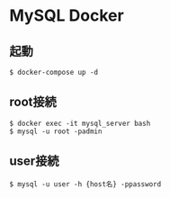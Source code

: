 # MySQL Docker

## 起動
```
$ docker-compose up -d
```

## root接続
```
$ docker exec -it mysql_server bash
$ mysql -u root -padmin
```

## user接続
```
$ mysql -u user -h {host名} -ppassword
```
